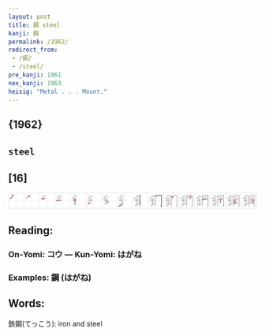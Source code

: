 ```yaml
---
layout: post
title: 鋼 steel
kanji: 鋼
permalink: /1962/
redirect_from:
 - /鋼/
 - /steel/
pre_kanji: 1961
nex_kanji: 1963
heisig: "Metal . . . Mount."
---
```


## {1962}

## `steel`

## [16]

<div class="stroke"><img src="../images/E98BBC.png" /></div>

## Reading:

### On-Yomi: コウ &mdash; Kun-Yomi: はがね

### Examples: 鋼 (はがね)

## Words:

鉄鋼(てっこう): iron and steel
